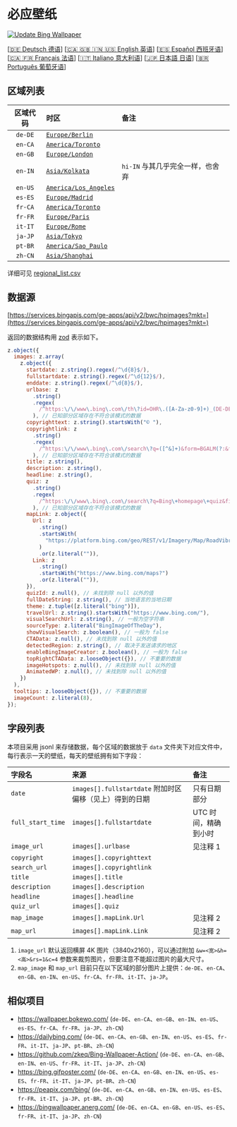 # 必应壁纸

[![Update Bing Wallpaper](https://github.com/zhoushengdao/bing_wallpapers/actions/workflows/update.yaml/badge.svg?event=schedule)](https://github.com/zhoushengdao/bing_wallpapers/actions/workflows/update.yaml)

[[🇩🇪 Deutsch 德语](README_de.md)] [[🇨🇦 🇬🇧 🇮🇳 🇺🇸 English 英语](README_en.md)] [[🇪🇸 Español 西班牙语](README_es.md)] [[🇨🇦 🇫🇷 Français 法语](README_fr.md)] [[🇮🇹 Italiano 意大利语](README_it.md)] [[🇯🇵 日本語 日语](README_ja.md)] [[🇧🇷 Português 葡萄牙语](README_pt.md)]

## 区域列表

| 区域代码 | 时区                                             | 备注                             |
| :------: | :----------------------------------------------- | :------------------------------- |
| `de-DE`  | [`Europe/Berlin`](https://time.is/Germany)       |                                  |
| `en-CA`  | [`America/Toronto`](https://time.is/Canada)      |                                  |
| `en-GB`  | [`Europe/London`](https://time.is/England)       |                                  |
| `en-IN`  | [`Asia/Kolkata`](https://time.is/India)          | `hi-IN` 与其几乎完全一样，也舍弃 |
| `en-US`  | [`America/Los_Angeles`](https://time.is/Redmond) |                                  |
| `es-ES`  | [`Europe/Madrid`](https://time.is/Spain)         |                                  |
| `fr-CA`  | [`America/Toronto`](https://time.is/Canada)      |                                  |
| `fr-FR`  | [`Europe/Paris`](https://time.is/France)         |                                  |
| `it-IT`  | [`Europe/Rome`](https://time.is/Italy)           |                                  |
| `ja-JP`  | [`Asia/Tokyo`](https://time.is/Japan)            |                                  |
| `pt-BR`  | [`America/Sao_Paulo`](https://time.is/Brazil)    |                                  |
| `zh-CN`  | [`Asia/Shanghai`](https://time.is/China)         |                                  |

详细可见 [regional_list.csv](regional_list.csv)

## 数据源

[https://services.bingapis.com/ge-apps/api/v2/bwc/hpimages?mkt=](https://services.bingapis.com/ge-apps/api/v2/bwc/hpimages?mkt=)

返回的数据结构用 [zod](https://zod.dev/) 表示如下。

```javascript
z.object({
  images: z.array(
    z.object({
      startdate: z.string().regex(/^\d{8}$/),
      fullstartdate: z.string().regex(/^\d{12}$/),
      enddate: z.string().regex(/^\d{8}$/),
      urlbase: z
        .string()
        .regex(
          /^https:\/\/www\.bing\.com\/th\?id=OHR\.([A-Za-z0-9]+)_(DE-DE|EN-CA|EN-GB|EN-IN|EN-US|ES-ES|FR-CA|FR-FR|IT-IT|JA-JP|PT-BR|ZH-CN)(\d+)_UHD\.jpg$/
        ), // 已知部分区域存在不符合该模式的数据
      copyrighttext: z.string().startsWith("© "),
      copyrightlink: z
        .string()
        .regex(
          /^https:\/\/www\.bing\.com\/search\?q=([^&]+)&form=BGALM(?:&filters=HpDate:"(\d{8}_\d{4})")$/
        ), // 已知部分区域存在不符合该模式的数据
      title: z.string(),
      description: z.string(),
      headline: z.string(),
      quiz: z
        .string()
        .regex(
          /^https:\/\/www\.bing\.com\/search\?q=Bing\+homepage\+quiz&filters=WQOskey:"HPQuiz_(\d{8})_([^"]+)"&FORM=BGAQ$/
        ), // 已知部分区域存在不符合该模式的数据
      mapLink: z.object({
        Url: z
          .string()
          .startsWith(
            "https://platform.bing.com/geo/REST/v1/Imagery/Map/RoadVibrant/"
          )
          .or(z.literal("")),
        Link: z
          .string()
          .startsWith("https://www.bing.com/maps?")
          .or(z.literal("")),
      }),
      quizId: z.null(), // 未找到除 null 以外的值
      fullDateString: z.string(), // 当地语言的当地日期
      theme: z.tuple([z.literal("bing")]),
      travelUrl: z.string().startsWith("https://www.bing.com/"),
      visualSearchUrl: z.string(), // 一般为空字符串
      sourceType: z.literal("BingImageOfTheDay"),
      showVisualSearch: z.boolean(), // 一般为 false
      CTAData: z.null(), // 未找到除 null 以外的值
      detectedRegion: z.string(), // 取决于发送请求的地区
      enableBingImageCreator: z.boolean(), // 一般为 false
      topRightCTAData: z.looseObject({}), // 不重要的数据
      imageHotspots: z.null(), // 未找到除 null 以外的值
      AnimatedWP: z.null(), // 未找到除 null 以外的值
    })
  ),
  tooltips: z.looseObject({}), // 不重要的数据
  imageCount: z.literal(8),
});
```

## 字段列表

本项目采用 jsonl 来存储数据，每个区域的数据放于 `data` 文件夹下对应文件中，每行表示一天的壁纸，每天的壁纸拥有如下字段：

| 字段名            | 来源                                                    | 备注                 |
| :---------------- | :------------------------------------------------------ | :------------------- |
| `date`            | `images[].fullstartdate` 附加时区偏移（见上）得到的日期 | 只有日期部分         |
| `full_start_time` | `images[].fullstartdate`                                | UTC 时间，精确到小时 |
| `image_url`       | `images[].urlbase`                                      | 见注释 1             |
| `copyright`       | `images[].copyrighttext`                                |                      |
| `search_url`      | `images[].copyrightlink`                                |                      |
| `title`           | `images[].title`                                        |                      |
| `description`     | `images[].description`                                  |                      |
| `headline`        | `images[].headline`                                     |                      |
| `quiz_url`        | `images[].quiz`                                         |                      |
| `map_image`       | `images[].mapLink.Url`                                  | 见注释 2             |
| `map_url`         | `images[].mapLink.Link`                                 | 见注释 2             |

1. `image_url` 默认返回横屏 4K 图片（3840x2160），可以通过附加 `&w=<宽>&h=<高>&rs=1&c=4` 参数来裁剪图片，但要注意不能超过图片的最大尺寸。
2. `map_image` 和 `map_url` 目前只在以下区域的部分图片上提供：`de-DE`、`en-CA`、`en-GB`、`en-IN`、`en-US`、`fr-CA`、`fr-FR`、`it-IT`、`ja-JP`。

## 相似项目

- <https://wallpaper.bokewo.com/> (`de-DE`、`en-CA`、`en-GB`、`en-IN`、`en-US`、`es-ES`、`fr-CA`、`fr-FR`、`ja-JP`、`zh-CN`)
- <https://dailybing.com/> (`de-DE`、`en-CA`、`en-GB`、`en-IN`、`en-US`、`es-ES`、`fr-FR`、`it-IT`、`ja-JP`、`pt-BR`、`zh-CN`)
- <https://github.com/zkeq/Bing-Wallpaper-Action/> (`de-DE`、`en-CA`、`en-GB`、`en-IN`、`en-US`、`fr-FR`、`it-IT`、`ja-JP`、`zh-CN`)
- <https://bing.gifposter.com/> (`de-DE`、`en-CA`、`en-GB`、`en-IN`、`en-US`、`es-ES`、`fr-FR`、`it-IT`、`ja-JP`、`pt-BR`、`zh-CN`)
- <https://peapix.com/bing/> (`de-DE`、`en-CA`、`en-GB`、`en-IN`、`en-US`、`es-ES`、`fr-FR`、`it-IT`、`ja-JP`、`pt-BR`、`zh-CN`)
- <https://bingwallpaper.anerg.com/> (`de-DE`、`en-CA`、`en-GB`、`en-US`、`es-ES`、`fr-FR`、`it-IT`、`ja-JP`、`zh-CN`)
